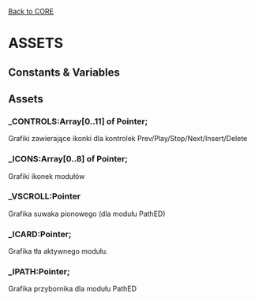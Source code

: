 [Back to CORE](core.md)
# ASSETS

## Constants & Variables

## Assets

### _CONTROLS:Array[0..11] of Pointer;

Grafiki zawierające ikonki dla kontrolek Prev/Play/Stop/Next/Insert/Delete

### _ICONS:Array[0..8] of Pointer;

Grafiki ikonek modułów

### _VSCROLL:Pointer

Grafika suwaka pionowego (dla modułu PathED)

### _ICARD:Pointer;

Grafika tła aktywnego modułu.

### _IPATH:Pointer;

Grafika przybornika dla modułu PathED
